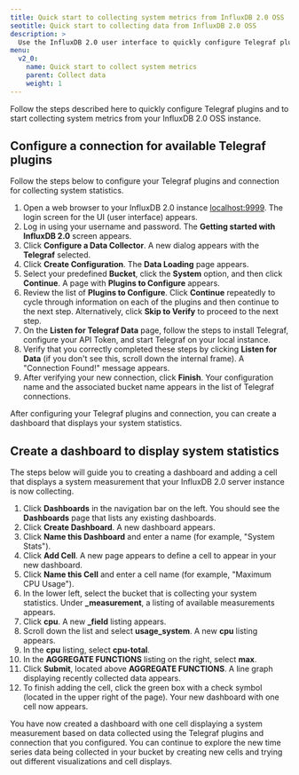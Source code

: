 ```yaml
---
title: Quick start to collecting system metrics from InfluxDB 2.0 OSS
seotitle: Quick start to collecting data from InfluxDB 2.0 OSS
description: >
  Use the InfluxDB 2.0 user interface to quickly configure Telegraf plugins and start monitoring system statistics.
menu:
  v2_0:
    name: Quick start to collect system metrics
    parent: Collect data
    weight: 1
---
```


Follow the steps described here to quickly configure Telegraf plugins and to
start collecting system metrics from your InfluxDB 2.0 OSS instance.


## Configure a connection for available Telegraf plugins

Follow the steps below to configure your Telegraf plugins and connection for
collecting system statistics.

1. Open a web browser to your InfluxDB 2.0 instance [localhost:9999](http://localhost:9999).
   The login screen for the UI (user interface) appears.
2. Log in using your username and password. The **Getting started with InfluxDB 2.0** screen appears.
3. Click **Configure a Data Collector**. A new dialog appears with the **Telegraf** selected.
4. Click **Create Configuration**. The **Data Loading** page appears.
5. Select your predefined **Bucket**, click the **System** option, and then
   click **Continue**. A page with **Plugins to Configure** appears.
6. Review the list of **Plugins to Configure**. Click **Continue** repeatedly to cycle through
   information on each of the plugins and then continue to the next step. Alternatively, click
   **Skip to Verify** to proceed to the next step.
7. On the **Listen for Telegraf Data** page, follow the steps to install Telegraf,
   configure your API Token, and start Telegraf on your local instance.
8. Verify that you correctly completed these steps by clicking **Listen for Data** (if you don't
   see this, scroll down the internal frame). A "Connection Found!" message appears.
9. After verifying your new connection, click **Finish**. Your configuration name
   and the associated bucket name appears in the list of Telegraf connections.

After configuring your Telegraf plugins and connection, you can create a dashboard
that displays your system statistics.

## Create a dashboard to display system statistics

The steps below will guide you to creating a dashboard and adding a cell that
displays a system measurement that your InfluxDB 2.0 server instance is now collecting.

1. Click **Dashboards** in the navigation bar on the left. You should see the
   **Dashboards** page that lists any existing dashboards.
2. Click **Create Dashboard**. A new dashboard appears.
3. Click **Name this Dashboard** and enter a name (for example, "System Stats").
4. Click **Add Cell**. A new page appears to define a cell to appear in your
   new dashboard.
5. Click **Name this Cell** and enter a cell name (for example, "Maximum CPU Usage").
6. In the lower left, select the bucket that is collecting your system statistics.
   Under **_measurement**, a listing of available measurements appears.
7. Click **cpu**. A new **_field** listing appears.
8. Scroll down the list and select **usage_system**. A new **cpu** listing appears.
9. In the **cpu** listing, select **cpu-total**.
10. In the **AGGREGATE FUNCTIONS** listing on the right, select **max**.
11. Click **Submit**, located above **AGGREGATE FUNCTIONS**. A line graph displaying
    recently collected data appears.
12. To finish adding the cell, click the green box with a check symbol (located in the
    upper right of the page). Your new dashboard with one cell now appears.

You have now created a dashboard with one cell displaying a system measurement based on
data collected using the Telegraf plugins and connection that you configured. You can
continue to explore the new time series data being collected in your bucket by creating
new cells and trying out different visualizations and cell displays.
